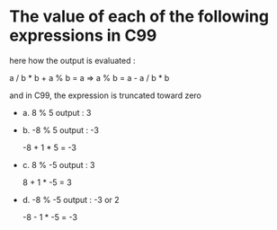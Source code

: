 # The value of each of the following expressions in C99

here how the output is evaluated :

a / b * b + a % b = a => a % b = a - a / b * b

and in C99, the expression is truncated toward zero

- a. 8 % 5
    output : 3

- b. -8 % 5
    output : -3

    -8 + 1 * 5 = -3

- c. 8 % -5
    output : 3

    8 + 1 * -5 = 3

- d. -8 % -5
    output : -3 or 2

    -8 - 1 * -5 = -3